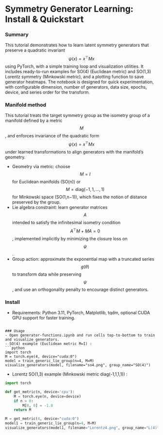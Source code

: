 #  Symmetry Generator Learning: Install & Quickstart

### Summary
This tutorial demonstrates how to learn latent symmetry generators that preserve a quadratic invariant $$\psi(x) = x^\top M x$$ using PyTorch, with a simple training loop and visualization utilities. It includes ready-to-run examples for SO(4) (Euclidean metric) and SO(1,3) Lorentz symmetry (Minkowski metric), and a plotting function to save generator heatmaps. The notebook is designed for quick experimentation, with configurable dimension, number of generators, data size, epochs, device, and series order for the transform.

### Manifold method

This tutorial treats the target symmetry group as the isometry group of a manifold defined by a metric $$M$$, and enforces invariance of the quadratic form $$\psi(x)=x^\top M x$$ under learned transformations to align generators with the manifold’s geometry.  

- Geometry via metric: choose $$M=I$$ for Euclidean manifolds (SO(n)) or $$M=\mathrm{diag}(-1,1,\dots,1)$$ for Minkowski space (SO(1,n−1)), which fixes the notion of distance preserved by the group.  
- Lie algebra constraint: learn generator matrices $$A$$ intended to satisfy the infinitesimal isometry condition $$A^\top M + M A = 0$$, implemented implicitly by minimizing the closure loss on $$\psi$$.  
- Group action: approximate the exponential map with a truncated series $$g(\theta)$$ to transform data while preserving $$\psi$$, and use an orthogonality penalty to encourage distinct generators.

### Install
- Requirements: Python 3.11, PyTorch, Matplotlib, tqdm, optional CUDA GPU support for faster training.

```

### Usage
- Open generator-functions.ipynb and run cells top-to-bottom to train and visualize generators.
- SO(4) example (Euclidean metric M=I) :
```python
import torch
M = torch.eye(4, device="cuda:0")
model = train_generic_lie_group(n=4, M=M)
visualize_generators(model, filename="so4.png", group_name="SO(4)")
```
- Lorentz SO(1,3) example (Minkowski metric diag(-1,1,1,1)) :
```python
import torch

def get_metric(n, device='cpu'):
    M = torch.eye(n, device=device)
    if n > 0:
        M[0, 0] = -1.0
    return M

M = get_metric(4, device="cuda:0")
model1 = train_generic_lie_group(n=4, M=M)
visualize_generators(model1, filename="Lorentz4.png", group_name="L(4)")
```
